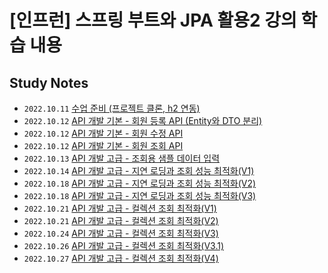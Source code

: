# [인프런] 스프링 부트와 JPA 활용2 강의 학습 내용

## Study Notes

* `2022.10.11` [수업 준비 (프로젝트 클론, h2 연동)](https://uz2ni.notion.site/h2-94a3c2545d9b4000a5b130d9fae75b03)
* `2022.10.12` [API 개발 기본 - 회원 등록 API (Entity와 DTO 분리)](https://uz2ni.notion.site/API-API-Entity-DTO-50398548868845dea9c58c68b60d1204)
* `2022.10.12` [API 개발 기본 - 회원 수정 API](https://uz2ni.notion.site/API-API-3a3bad8b3b7e45fdaa839e82fef96157)
* `2022.10.12` [API 개발 기본 - 회원 조회 API](https://uz2ni.notion.site/API-API-a354ac2cef9f4cb29983eb415054c1e4)
* `2022.10.13` [API 개발 고급 - 조회용 샘플 데이터 입력](https://uz2ni.notion.site/API-3b56768dcb3743d18babb2369c763c8c)
* `2022.10.14` [API 개발 고급 - 지연 로딩과 조회 성능 최적화(V1)](https://uz2ni.notion.site/API-V1-7970de43573148a5b4824377f14f87d3)
* `2022.10.18` [API 개발 고급 - 지연 로딩과 조회 성능 최적화(V2)](https://uz2ni.notion.site/API-V2-6f14f9f8bc04468da929d0251e67ba1b)
* `2022.10.18` [API 개발 고급 - 지연 로딩과 조회 성능 최적화(V3)](https://uz2ni.notion.site/API-V3-0acb94012533430ebba94091efc22e60)
* `2022.10.21` [API 개발 고급 - 컬렉션 조회 최적화(V1)](https://uz2ni.notion.site/API-V1-5fbe8ce3516a4aff972bbe14f9976628)
* `2022.10.21` [API 개발 고급 - 컬렉션 조회 최적화(V2)](https://uz2ni.notion.site/API-V2-ba915f5afd2e4ff1a0857475c5fad9ce)
* `2022.10.24` [API 개발 고급 - 컬렉션 조회 최적화(V3)](https://uz2ni.notion.site/API-V3-78c3aee6854f47f2ab1b0a35269b40db)
* `2022.10.26` [API 개발 고급 - 컬렉션 조회 최적화(V3.1)](https://uz2ni.notion.site/API-V3-1-420b6e6b46a74460865edf970ca15f07)
* `2022.10.27` [API 개발 고급 - 컬렉션 조회 최적화(V4)](https://uz2ni.notion.site/API-V4-6b50fbbeebba4ef689d9d9f3fc29f4ff)